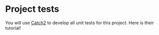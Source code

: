 # Project tests

You will use [Catch2](https://github.com/catchorg/Catch2/blob/devel/docs/tutorial.md#top) to develop all unit tests for this project.
Here is their tutorial!